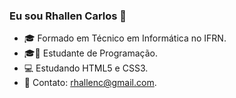### Eu sou Rhallen Carlos 👋

* 🎓 Formado em Técnico em Informática no IFRN.
* 🎓👨‍ Estudante de Programação.
* 💻  Estudando HTML5 e CSS3.
* 📧  Contato: rhallenc@gmail.com.
